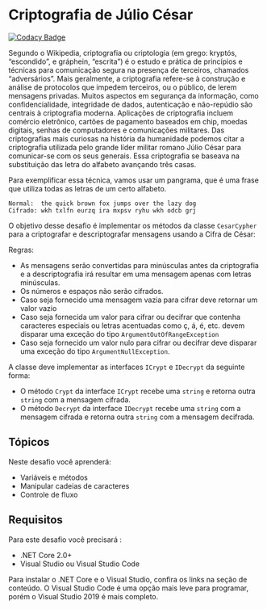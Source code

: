 # Criptografia de Júlio César

[![Codacy Badge](https://api.codacy.com/project/badge/Grade/0fa6178880e94c1994b60e2cd942d5ed)](https://app.codacy.com/manual/asaouda/Cripto_JulioCesar_Csharp?utm_source=github.com&utm_medium=referral&utm_content=asaouda/Cripto_JulioCesar_Csharp&utm_campaign=Badge_Grade_Dashboard)

Segundo o Wikipedia, criptografia ou criptologia (em grego: kryptós, “escondido”, e gráphein, “escrita”) é o estudo e prática de princípios e técnicas para comunicação segura na presença de terceiros, chamados “adversários”. Mais geralmente, a criptografia refere-se à construção e análise de protocolos que impedem terceiros, ou o público, de lerem mensagens privadas. Muitos aspectos em segurança da informação, como confidencialidade, integridade de dados, autenticação e não-repúdio são centrais à criptografia moderna. Aplicações de criptografia incluem comércio eletrônico, cartões de pagamento baseados em chip, moedas digitais, senhas de computadores e comunicações militares. 
Das criptografias mais curiosas na história da humanidade podemos citar a criptografia utilizada pelo grande líder militar romano Júlio César para comunicar-se com os seus generais. Essa criptografia se baseava na substituição das letra do alfabeto avançando três casas. 

Para exemplificar essa técnica, vamos usar um pangrama, que é uma frase que utiliza todas as letras de um certo alfabeto. 

```
Normal:  the quick brown fox jumps over the lazy dog
Cifrado: wkh txlfn eurzq ira mxpsv ryhu wkh odcb grj
```

O objetivo desse desafio é implementar os métodos da classe `CesarCypher` para a criptografar e descriptografar mensagens usando a Cifra de César:

Regras:

* As mensagens serão convertidas para minúsculas antes da criptografia e a descriptografia irá resultar em uma mensagem apenas com letras minúsculas.
* Os números e espaços não serão cifrados.
* Caso seja fornecido uma mensagem vazia para cifrar deve retornar um valor vazio
* Caso seja fornecida um valor para cifrar ou decifrar que contenha caracteres especiais ou letras acentuadas como ç, á, é, etc. devem disparar uma exceção do tipo `ArgumentOutOfRangeException`
* Caso seja fornecido um valor nulo para cifrar ou decifrar deve disparar uma
  exceção do tipo `ArgumentNullException`.

A classe deve implementar as interfaces `ICrypt` e `IDecrypt` da seguinte forma:

- O método `Crypt` da interface `ICrypt` recebe uma `string` e retorna outra `string` com a mensagem cifrada.
- O método `Decrypt` da interface `IDecrypt` recebe uma `string` com a mensagem cifrada e retorna outra `string` com a mensagem decifrada.


## Tópicos

Neste desafio você aprenderá:

* Variáveis e métodos
* Manipular cadeias de caracteres
* Controle de fluxo

## Requisitos

Para este desafio você precisará :

- .NET Core 2.0+
- Visual Studio ou Visual Studio Code

Para instalar o .NET Core e o Visual Studio, confira os links na seção de conteúdo.
O Visual Studio Code é uma opção mais leve para programar, porém o Visual Studio 2019 é mais completo.
